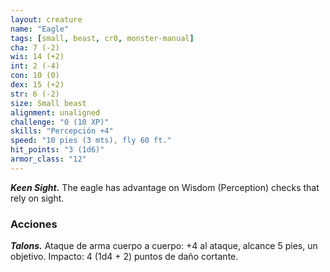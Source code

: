 ```yaml
---
layout: creature
name: "Eagle"
tags: [small, beast, cr0, monster-manual]
cha: 7 (-2)
wis: 14 (+2)
int: 2 (-4)
con: 10 (0)
dex: 15 (+2)
str: 6 (-2)
size: Small beast
alignment: unaligned
challenge: "0 (10 XP)"
skills: "Percepción +4"
speed: "10 pies (3 mts), fly 60 ft."
hit_points: "3 (1d6)"
armor_class: "12"
---
```


***Keen Sight.*** The eagle has advantage on Wisdom (Perception) checks that rely on sight.

### Acciones

***Talons.*** Ataque de arma cuerpo a cuerpo: +4 al ataque, alcance 5 pies, un objetivo. Impacto: 4 (1d4 + 2) puntos de daño cortante.